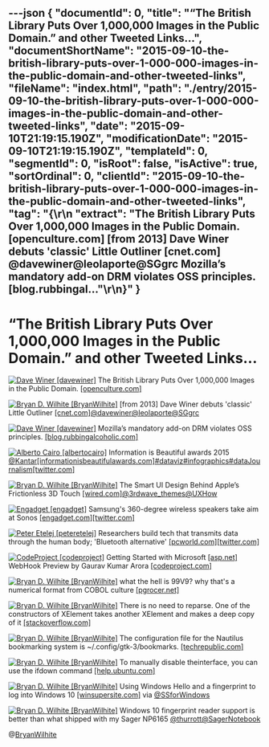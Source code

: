 ---json
{
  "documentId": 0,
  "title": "“The British Library Puts Over 1,000,000 Images in the Public Domain.” and other Tweeted Links…",
  "documentShortName": "2015-09-10-the-british-library-puts-over-1-000-000-images-in-the-public-domain-and-other-tweeted-links",
  "fileName": "index.html",
  "path": "./entry/2015-09-10-the-british-library-puts-over-1-000-000-images-in-the-public-domain-and-other-tweeted-links",
  "date": "2015-09-10T21:19:15.190Z",
  "modificationDate": "2015-09-10T21:19:15.190Z",
  "templateId": 0,
  "segmentId": 0,
  "isRoot": false,
  "isActive": true,
  "sortOrdinal": 0,
  "clientId": "2015-09-10-the-british-library-puts-over-1-000-000-images-in-the-public-domain-and-other-tweeted-links",
  "tag": "{\r\n  \"extract\": \"The British Library Puts Over 1,000,000 Images in the Public Domain. [openculture.com]  [from 2013] Dave Winer debuts 'classic' Little Outliner [cnet.com] @davewiner@leolaporte@SGgrc Mozilla’s mandatory add-on DRM violates OSS principles. [blog.rubbingal...\"\r\n}"
}
---

# “The British Library Puts Over 1,000,000 Images in the Public Domain.” and other Tweeted Links…

[<img alt="Dave Winer [davewiner]" src="https://songhay.blob.core.windows.net/shared-social-twitter/davewiner.jpeg">](http://t.co/fuxogiHMsn "Dave Winer [davewiner]") The British Library Puts Over 1,000,000 Images in the Public Domain. [[openculture.com]](http://www.openculture.com/2015/09/the-british-library-puts-over-1000000-images-in-the-public-domain-a-deeper-dive-into-the-collection.html)

[<img alt="Bryan D. Wilhite [BryanWilhite]" src="https://songhay.blob.core.windows.net/shared-social-twitter/BryanWilhite.jpeg">](http://t.co/UNdqV0Z1zz "Bryan D. Wilhite [BryanWilhite]") [from 2013] Dave Winer debuts 'classic' Little Outliner [[cnet.com]](http://www.cnet.com/news/dave-winer-debuts-classic-little-outliner/)[@davewiner](http://twitter.com/davewiner)[@leolaporte](http://twitter.com/leolaporte)[@SGgrc](http://twitter.com/SGgrc)

[<img alt="Dave Winer [davewiner]" src="https://songhay.blob.core.windows.net/shared-social-twitter/davewiner.jpeg">](http://t.co/fuxogiHMsn "Dave Winer [davewiner]") Mozilla’s mandatory add-on DRM violates OSS principles. [[blog.rubbingalcoholic.com]](http://blog.rubbingalcoholic.com/post/110743007958/mozillas-mandatory-add-on-drm-violates-oss)

[<img alt="Alberto Cairo [albertocairo]" src="https://songhay.blob.core.windows.net/shared-social-twitter/albertocairo.jpeg">](http://t.co/3DoWYuPu "Alberto Cairo [albertocairo]") Information is Beautiful awards 2015 [@Kantar](http://twitter.com/Kantar)[[informationisbeautifulawards.com]](http://www.informationisbeautifulawards.com/awards/2015)[#dataviz](http://search.twitter.com/search?q=%23dataviz)[#infographics](http://search.twitter.com/search?q=%23infographics)[#dataJournalism](http://search.twitter.com/search?q=%23dataJournalism)[[twitter.com]](https://twitter.com/albertocairo/status/640947186059112448/photo/1)

[<img alt="Bryan D. Wilhite [BryanWilhite]" src="https://songhay.blob.core.windows.net/shared-social-twitter/BryanWilhite.jpeg">](http://t.co/UNdqV0Z1zz "Bryan D. Wilhite [BryanWilhite]") The Smart UI Design Behind Apple’s Frictionless 3D Touch [[wired.com]](http://www.wired.com/2015/09/the-ui-of-3d-touch/)[@3rdwave_themes](http://twitter.com/3rdwave_themes)[@UXHow](http://twitter.com/UXHow)

[<img alt="Engadget [engadget]" src="https://songhay.blob.core.windows.net/shared-social-twitter/engadget.jpg">](http://t.co/sPqsSwCij5 "Engadget [engadget]") Samsung's 360-degree wireless speakers take aim at Sonos [[engadget.com]](http://www.engadget.com/2015/09/06/samsung-360-degree-wireless-speakers/)[[twitter.com]](https://twitter.com/engadget/status/640600370201382912/photo/1)

[<img alt="Peter Etelej [peteretelej]" src="https://songhay.blob.core.windows.net/shared-social-twitter/peteretelej.jpg">](https://t.co/nfa7jXUJzr "Peter Etelej [peteretelej]") Researchers build tech that transmits data through the human body; 'Bluetooth alternative' [[pcworld.com]](http://www.pcworld.com/article/2979711/internet-of-things/for-future-wearables-the-network-could-be-you.html)[[twitter.com]](https://twitter.com/peteretelej/status/640598341357846528/photo/1)

[<img alt="CodeProject [codeproject]" src="https://songhay.blob.core.windows.net/shared-social-twitter/codeproject.png">](http://t.co/4uZjbAWyZS "CodeProject [codeproject]") Getting Started with Microsoft [[asp.net]](http://www.asp.net/) WebHook Preview by Gaurav Kumar Arora [[codeproject.com]](http://www.codeproject.com/Articles/1028439/Getting-Started-with-Microsoft-ASP-NET-WebHook-Pre)

[<img alt="Bryan D. Wilhite [BryanWilhite]" src="https://songhay.blob.core.windows.net/shared-social-twitter/BryanWilhite.jpeg">](http://t.co/UNdqV0Z1zz "Bryan D. Wilhite [BryanWilhite]") what the hell is 99V9? why that's a numerical format from COBOL culture [[pgrocer.net]](http://www.pgrocer.net/Cis12/cobol3.html)

[<img alt="Bryan D. Wilhite [BryanWilhite]" src="https://songhay.blob.core.windows.net/shared-social-twitter/BryanWilhite.jpeg">](http://t.co/UNdqV0Z1zz "Bryan D. Wilhite [BryanWilhite]") There is no need to reparse. One of the constructors of XElement takes another XElement and makes a deep copy of it [[stackoverflow.com]](http://stackoverflow.com/questions/209595/how-do-i-do-a-deep-copy-of-an-element-in-linq-to-xml)

[<img alt="Bryan D. Wilhite [BryanWilhite]" src="https://songhay.blob.core.windows.net/shared-social-twitter/BryanWilhite.jpeg">](http://t.co/UNdqV0Z1zz "Bryan D. Wilhite [BryanWilhite]") The configuration file for the Nautilus bookmarking system is ~/.config/gtk-3/bookmarks. [[techrepublic.com]](http://www.techrepublic.com/blog/linux-and-open-source/how-to-manage-bookmarks-in-nautilus/)

[<img alt="Bryan D. Wilhite [BryanWilhite]" src="https://songhay.blob.core.windows.net/shared-social-twitter/BryanWilhite.jpeg">](http://t.co/UNdqV0Z1zz "Bryan D. Wilhite [BryanWilhite]") To manually disable theinterface, you can use the ifdown command [[help.ubuntu.com]](https://help.ubuntu.com/lts/serverguide/network-configuration.html)

[<img alt="Bryan D. Wilhite [BryanWilhite]" src="https://songhay.blob.core.windows.net/shared-social-twitter/BryanWilhite.jpeg">](http://t.co/UNdqV0Z1zz "Bryan D. Wilhite [BryanWilhite]") Using Windows Hello and a fingerprint to log into Windows 10 [[winsupersite.com]](http://winsupersite.com/windows-10/using-windows-hello-and-fingerprint-log-windows-10) via [@SSforWindows](http://twitter.com/SSforWindows)

[<img alt="Bryan D. Wilhite [BryanWilhite]" src="https://songhay.blob.core.windows.net/shared-social-twitter/BryanWilhite.jpeg">](http://t.co/UNdqV0Z1zz "Bryan D. Wilhite [BryanWilhite]") Windows 10 fingerprint reader support is better than what shipped with my Sager NP6165 [@thurrott](http://twitter.com/thurrott)[@SagerNotebook](http://twitter.com/SagerNotebook)

@[BryanWilhite](https://twitter.com/BryanWilhite)
